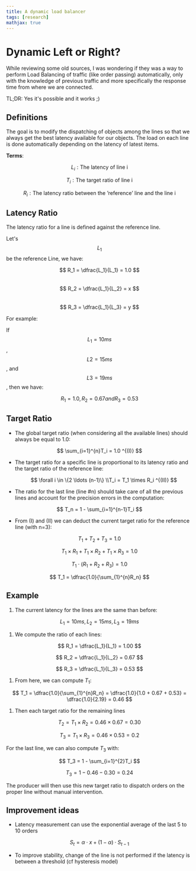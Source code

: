 ```yaml
---
title: A dynamic load balancer
tags: [research]
mathjax: true
---
```

# Dynamic Left or Right?

While reviewing some old sources, I was wondering if they was a way to perform Load Balancing
of traffic (like order passing) automatically, only with the knowledge of previous traffic and
more specifically the response time from where we are connected.  

TL;DR: Yes it's possible and it works ;)

## Definitions

The goal is to modify the dispatching of objects among the lines so that we always get the best latency 
available for our objects. The load on each line is done automatically depending on the latency of latest items.

**Terms**:

$$ 
L_i: \text{The latency of line i} 
$$  
    
$$ 
T_i: \text{The target ratio of line  i} 
$$  
    
$$ 
R_i: \text{The latency ratio between the 'reference' line and the line i} 
$$  

## Latency Ratio

The latency ratio for a line is defined against the reference line.

Let's $$L_1$$ be the reference Line, we have:

$$ 
R_1 = \dfrac{L_1}{L_1} = 1.0 
$$  
$$ 
R_2 = \dfrac{L_1}{L_2} = x 
$$  
$$ 
R_3 = \dfrac{L_1}{L_3} = y 
$$  

For example:

If $$L_1 = 10ms$$, $$L2 = 15ms$$, and $$L3 = 19ms$$, then we have:

$$ 
R_1 = 1.0, R_2 = 0.67 and R_3 = 0.53
$$

## Target Ratio

- The global target ratio (when considering all the available lines) should always be equal to 1.0:

$$
\sum_{i=1}^{n}T_i = 1.0 ^{(I)}
$$

- The target ratio for a specific line is proportional to its latency ratio and the target ratio of the reference line:
    
    $$
    \forall i \in \{2 \ldots (n-1)\} \\T_i = T_1 \times R_i ^{(II)}
    $$
    
- The ratio for the last line (line #n) should take care of all the previous lines and account for the precision errors in the computation:

$$
T_n = 1 - \sum_{i=1}^{n-1}T_i
$$

- From (I) and (II) we can deduct the current target ratio for the reference line (with n=3):

$$
T_1 + T_2 + T_3 = 1.0
$$

$$
T_1 \times R_1 + T_1 \times R_2 + T_1 \times R_3 = 1.0
$$

$$
T_1 \cdot (R_1 + R_2 + R_3) = 1.0
$$

$$
T_1 = \dfrac{1.0}{\sum_{1}^{n}R_n}
$$

## Example

1. The current latency for the lines are the same than before:

$$
L_1 = 10ms, L_2 = 15ms, L_3 = 19ms
$$

1. We compute the ratio of each lines:

$$
R_1 = \dfrac{L_1}{L_1} = 1.00 
$$  

$$ 
R_2 = \dfrac{L_1}{L_2} = 0.67 
$$  

$$ 
R_3 = \dfrac{L_1}{L_3} = 0.53 
$$  


1. From here, we can compute $T_1$:

$$
T_1 = \dfrac{1.0}{\sum_{1}^{n}R_n} = \dfrac{1.0}{1.0 + 0.67 + 0.53} = \dfrac{1.0}{2.19} = 0.46
$$

1. Then each target ratio for the remaining lines

$$ 
T_2 = T_1 \times R_2 = 0.46 \times 0.67 = 0.30 
$$  

$$ 
T_3 = T_1 \times R_3 = 0.46 \times 0.53 = 0.2 
$$  

For the last line, we can also compute $T_3$ with:

$$ 
T_3 = 1 - \sum_{i=1}^{2}T_i 
$$  

$$ 
T_3 = 1 - 0.46 - 0.30 = 0.24 
$$

The producer will then use this new target ratio to dispatch orders on the proper line without manual intervention.

## Improvement ideas

- Latency measurement can use the exponential average of the last 5 to 10 orders

$$
S_t = \alpha \cdot x + (1 - \alpha) \cdot S_{t-1}
$$

- To improve stability, change of the line is not performed if the latency is between a threshold (cf hysteresis model)